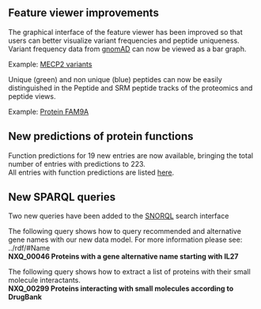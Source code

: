 ## Feature viewer improvements

The graphical interface of the feature viewer has been improved so that users can better visualize variant frequencies and peptide uniqueness.
Variant frequency data from [gnomAD](https://gnomad.broadinstitute.org/) can now be viewed as a bar graph.<br>

Example: [MECP2 variants](../entry/NX_P51608/sequence)

Unique (green) and non unique (blue) peptides can now be easily distinguished in the Peptide and SRM peptide tracks of the proteomics and peptide views.

Example: [Protein FAM9A](../entry/NX_Q8IZU1/proteomics)

## New predictions of protein functions

Function predictions for 19 new entries are now available, bringing the total number of entries with predictions to 223. <br>
All entries with function predictions are listed [here](../proteins/search?listId=9O74XY11).

## New SPARQL queries

Two new queries have been added to the [SNORQL](https://snorql.nextprot.org/) search interface 

The following query shows how to query recommended and alternative gene names with our new data model. For more information please see: ../rdf/#Name<br>
**NXQ_00046 Proteins with a gene alternative name starting with IL27** 

The following query shows how to extract a list of proteins with their small molecule interactants.<br>
**NXQ_00299 Proteins interacting with small molecules according to DrugBank**


